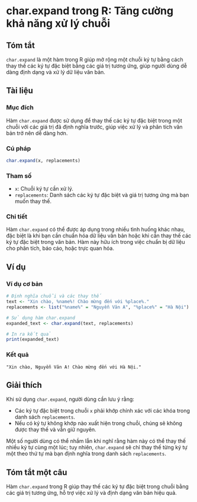 <!--
Meta Description: # char.expand trong R: Tăng cường khả năng xử lý chuỗi ## Tóm tắt `char.expand` là một hàm trong R giúp mở rộng một chuỗi ký tự bằng cách thay thế các...
Meta Keywords: trong, các, char, expand, thay
-->

# char.expand trong R: Tăng cường khả năng xử lý chuỗi

## Tóm tắt
`char.expand` là một hàm trong R giúp mở rộng một chuỗi ký tự bằng cách thay thế các ký tự đặc biệt bằng các giá trị tương ứng, giúp người dùng dễ dàng định dạng và xử lý dữ liệu văn bản.

## Tài liệu
### Mục đích
Hàm `char.expand` được sử dụng để thay thế các ký tự đặc biệt trong một chuỗi với các giá trị đã định nghĩa trước, giúp việc xử lý và phân tích văn bản trở nên dễ dàng hơn.

### Cú pháp
```R
char.expand(x, replacements)
```

### Tham số
- `x`: Chuỗi ký tự cần xử lý.
- `replacements`: Danh sách các ký tự đặc biệt và giá trị tương ứng mà bạn muốn thay thế.

### Chi tiết
Hàm `char.expand` có thể được áp dụng trong nhiều tình huống khác nhau, đặc biệt là khi bạn cần chuẩn hóa dữ liệu văn bản hoặc khi cần thay thế các ký tự đặc biệt trong văn bản. Hàm này hữu ích trong việc chuẩn bị dữ liệu cho phân tích, báo cáo, hoặc trực quan hóa.

## Ví dụ
### Ví dụ cơ bản
```R
# Định nghĩa chuỗi và các thay thế
text <- "Xin chào, %name%! Chào mừng đến với %place%."
replacements <- list("%name%" = "Nguyễn Văn A", "%place%" = "Hà Nội")

# Sử dụng hàm char.expand
expanded_text <- char.expand(text, replacements)

# In ra kết quả
print(expanded_text)
```

### Kết quả
```
"Xin chào, Nguyễn Văn A! Chào mừng đến với Hà Nội."
```

## Giải thích
Khi sử dụng `char.expand`, người dùng cần lưu ý rằng:
- Các ký tự đặc biệt trong chuỗi `x` phải khớp chính xác với các khóa trong danh sách `replacements`.
- Nếu có ký tự không khớp nào xuất hiện trong chuỗi, chúng sẽ không được thay thế và vẫn giữ nguyên.

Một số người dùng có thể nhầm lẫn khi nghĩ rằng hàm này có thể thay thế nhiều ký tự cùng một lúc; tuy nhiên, `char.expand` sẽ chỉ thay thế từng ký tự một theo thứ tự mà bạn định nghĩa trong danh sách `replacements`.

## Tóm tắt một câu
Hàm `char.expand` trong R giúp thay thế các ký tự đặc biệt trong chuỗi bằng các giá trị tương ứng, hỗ trợ việc xử lý và định dạng văn bản hiệu quả.